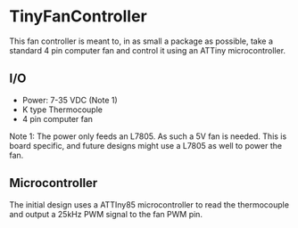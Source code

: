 # TinyFanController
This fan controller is meant to, in as small a package as possible, take a standard 4 pin computer fan and control it using an ATTiny microcontroller. 

## I/O
* Power: 7-35 VDC (Note 1)
* K type Thermocouple
* 4 pin computer fan

Note 1: The power only feeds an L7805. As such a 5V fan is needed. This is board specific, and future designs might use a L7805 as well to power the fan.

## Microcontroller
The initial design uses a ATTIny85 microcontroller to read the thermocouple and output a 25kHz PWM signal to the fan PWM pin.
